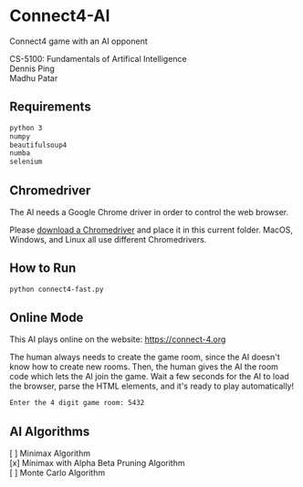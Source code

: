 # Connect4-AI

Connect4 game with an AI opponent

CS-5100: Fundamentals of Artifical Intelligence  
Dennis Ping  
Madhu Patar  

## Requirements

```txt
python 3
numpy
beautifulsoup4
numba
selenium
```

## Chromedriver

The AI needs a Google Chrome driver in order to control the web browser.

Please [download a Chromedriver](https://chromedriver.chromium.org/downloads) and place it in this current folder. MacOS, Windows, and Linux all use different Chromedrivers.

## How to Run

```txt
python connect4-fast.py
```

## Online Mode

This AI plays online on the website: https://connect-4.org

The human always needs to create the game room, since the AI doesn't know how to create new rooms. Then, the human gives the AI the room code which lets the AI join the game. Wait a few seconds for the AI to load the browser, parse the HTML elements, and it's ready to play automatically!

```txt
Enter the 4 digit game room: 5432
```

## AI Algorithms

[ ] Minimax Algorithm  
[x] Minimax with Alpha Beta Pruning Algorithm  
[ ] Monte Carlo Algorithm  
